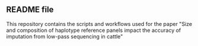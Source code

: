 ## README file

This repository contains the scripts and workflows used for the paper "Size and composition of haplotype reference panels impact the accuracy of imputation from low-pass sequencing in cattle"
